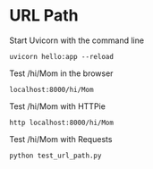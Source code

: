 # URL Path

Start Uvicorn with the command line

    uvicorn hello:app --reload

Test /hi/Mom in the browser
    
    localhost:8000/hi/Mom

Test /hi/Mom with HTTPie

    http localhost:8000/hi/Mom

Test /hi/Mom with Requests

    python test_url_path.py